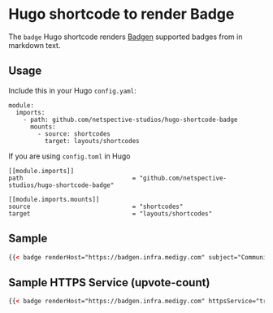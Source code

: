 # Hugo shortcode to render Badge

The `badge` Hugo shortcode renders [Badgen](https://badgen.net/) supported badges from in markdown text. 
## Usage

Include this in your Hugo `config.yaml`:

```
module:
  imports:
    - path: github.com/netspective-studios/hugo-shortcode-badge
      mounts:
        - source: shortcodes
          target: layouts/shortcodes

```
If you are using `config.toml` in Hugo

```
[[module.imports]]
path                              = "github.com/netspective-studios/hugo-shortcode-badge"

[[module.imports.mounts]]
source                            = "shortcodes"
target                            = "layouts/shortcodes"

```
## Sample
```html
{{< badge renderHost="https://badgen.infra.medigy.com" subject="Community%20of%20Practice" status="Join" color="green" scale="1.5" icon="github" >}}
```
## Sample HTTPS Service (upvote-count)
```html
{{< badge renderHost="https://badgen.infra.medigy.com" httpsService="true" serviceRequestFor="upvote-count" offeringIdentifier="9465" >}}
```
